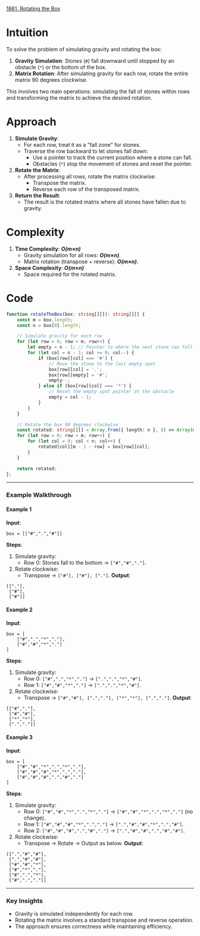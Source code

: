 [1861. Rotating the Box](https://leetcode.com/problems/rotating-the-box/)

# Intuition

To solve the problem of simulating gravity and rotating the box:
1. **Gravity Simulation**: Stones (`#`) fall downward until stopped by an obstacle (`*`) or the bottom of the box.
2. **Matrix Rotation**: After simulating gravity for each row, rotate the entire matrix 90 degrees clockwise.

This involves two main operations: simulating the fall of stones within rows and transforming the matrix to achieve the desired rotation.

# Approach

1. **Simulate Gravity**:    
    - For each row, treat it as a "fall zone" for stones.
    - Traverse the row backward to let stones fall down:
        - Use a pointer to track the current position where a stone can fall.
        - Obstacles (`*`) stop the movement of stones and reset the pointer.
2. **Rotate the Matrix**:
    - After processing all rows, rotate the matrix clockwise:
        - Transpose the matrix.
        - Reverse each row of the transposed matrix.
3. **Return the Result**:
    - The result is the rotated matrix where all stones have fallen due to gravity.

# Complexity

1. **Time Complexity**: ***O(m×n)***
    - Gravity simulation for all rows: ***O(m×n)***.
    - Matrix rotation (transpose + reverse): ***O(m×n)***.
2. **Space Complexity**: ***O(m×n)***
    - Space required for the rotated matrix.

# Code 

```typescript
function rotateTheBox(box: string[][]): string[][] {
    const m = box.length;
    const n = box[0].length;

    // Simulate gravity for each row
    for (let row = 0; row < m; row++) {
        let empty = n - 1; // Pointer to where the next stone can fall
        for (let col = n - 1; col >= 0; col--) {
            if (box[row][col] === '#') {
                // Move the stone to the last empty spot
                box[row][col] = '.';
                box[row][empty] = '#';
                empty--;
            } else if (box[row][col] === '*') {
                // Reset the empty spot pointer at the obstacle
                empty = col - 1;
            }
        }
    }

    // Rotate the box 90 degrees clockwise
    const rotated: string[][] = Array.from({ length: n }, () => Array(m).fill('.'));
    for (let row = 0; row < m; row++) {
        for (let col = 0; col < n; col++) {
            rotated[col][m - 1 - row] = box[row][col];
        }
    }

    return rotated;
};

```

---

### Example Walkthrough

#### Example 1

**Input**:

```text
box = [["#",".","#"]]
```

**Steps**:

1. Simulate gravity: 
    - Row 0: Stones fall to the bottom → `["#","#","."]`.
2. Rotate clockwise:
    - Transpose → `["#"], ["#"], ["."]`.
**Output**:
```text
[["."],
 ["#"],
 ["#"]]
```

#### Example 2

**Input**:

```text
box = [
    ["#",".","*","."],
    ["#","#","*","."]
]
```

**Steps**:

1. Simulate gravity:    
    - Row 0: `["#",".","*","."]` → `[".",".","*","#"]`.
    - Row 1: `["#","#","*","."]` → `[".",".","*","#"]`.
2. Rotate clockwise:
    - Transpose → `["#","#"], [".","."], ["*","*"], [".","."]`.
**Output**:
```text
[["#","."],
 ["#","#"],
 ["*","*"],
 [".","."]]
```

#### Example 3

**Input**:

```text
box = [
    ["#","#","*",".","*","."],
    ["#","#","#","*",".","."],
    ["#","#","#",".","#","."]
]
```

**Steps**:

1. Simulate gravity:    
    - Row 0: `["#","#","*",".","*","."]` → `["#","#","*",".","*","."]` (no change).
    - Row 1: `["#","#","#","*",".","."]` → `[".","#","#","*",".","#"]`.
    - Row 2: `["#","#","#",".","#","."]` → `[".","#","#",".","#","#"]`.
2. Rotate clockwise:
    - Transpose → Rotate → Output as below.
**Output**:
```text
[[".","#","#"],
 [".","#","#"],
 ["#","#","*"],
 ["#","*","."],
 ["#",".","*"],
 ["#",".","."]]
```

---

### Key Insights

- Gravity is simulated independently for each row.
- Rotating the matrix involves a standard transpose and reverse operation.
- The approach ensures correctness while maintaining efficiency.